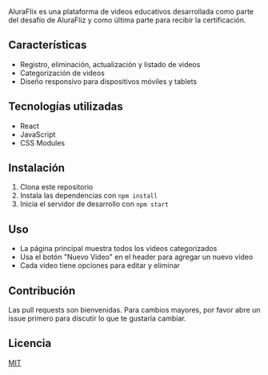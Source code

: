 AluraFlix es una plataforma de videos educativos desarrollada como parte del desafío de AluraFliz y como última parte para recibir la certificación.

## Características

- Registro, eliminación, actualización y listado de videos
- Categorización de videos
- Diseño responsivo para dispositivos móviles y tablets

## Tecnologías utilizadas

- React
- JavaScript
- CSS Modules

## Instalación

1. Clona este repositorio
2. Instala las dependencias con `npm install`
3. Inicia el servidor de desarrollo con `npm start`

## Uso

- La página principal muestra todos los videos categorizados
- Usa el botón "Nuevo Video" en el header para agregar un nuevo video
- Cada video tiene opciones para editar y eliminar

## Contribución

Las pull requests son bienvenidas. Para cambios mayores, por favor abre un issue primero para discutir lo que te gustaría cambiar.

## Licencia

[MIT](https://choosealicense.com/licenses/mit/)
